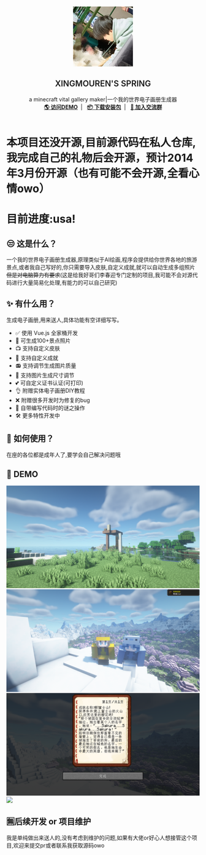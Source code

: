 <br />
<p align="center">
  <a href="https://blog.happyking.top" target="blank">
    <img src="images/logo.png" alt="Logo" width="156" height="156">
  </a>
  <h2 align="center" style="font-weight: 600">XINGMOUREN'S SPRING</h2>

  <p align="center">
    a minecraft vital gallery maker|一个我的世界电子画册生成器
    <br />
    <a href="#" target="blank"><strong>🌎 访问DEMO</strong></a>&nbsp;&nbsp;|&nbsp;&nbsp;
    <a href="#" target="blank"><strong>📦️ 下载安装包</strong></a>&nbsp;&nbsp;|&nbsp;&nbsp;
    <a href="#" target="blank"><strong>💬 加入交流群</strong></a>
    <br />
    <br />
  </p>
</p>

# 本项目还没开源,目前源代码在私人仓库,我完成自己的礼物后会开源，预计2014年3月份开源（也有可能不会开源,全看心情owo）
# 目前进度:usa!
## 😒 这是什么？
一个我的世界电子画册生成器,原理类似于AI绘画,程序会提供给你世界各地的旅游景点,或者我自己写好的,你只需要导入皮肤,自定义成就,就可以自动生成多组照片~~但是对电脑算力有要求~~(这是给我好哥们李春迎专门定制的项目,我可能不会对源代码进行大量简易化处理,有能力的可以自己研究)
## ✨ 有什么用？
生成电子画册,用来送人,具体功能有空详细写写。

- ✅ 使用 Vue.js 全家桶开发
- 🔴 可生成100+景点照片
- 📺 支持自定义皮肤
- 📃 支持自定义成就
- 📻 支持调节生成图片质量
- 🚫 支持图片生成尺寸调节
- 💕 可自定义证书认证(可打印)
- 👌 附赠实体电子画册DIY教程
- ❌ 附赠很多开发时为修复的bug
- 🎣 自带编写代码时的谜之操作
- 🛠 更多特性开发中
## 🎃 如何使用？
在座的各位都是成年人了,要学会自己解决问题哦
## 🏅 DEMO
![](images/demo0.png)
![](images/demo1.png)
![](images/demo2.png)
![](images/demo3.jpg)
## 🈚后续开发 or 项目维护
我是单纯做出来送人的,没有考虑到维护的问题,如果有大佬or好心人想接管这个项目,欢迎来提交pr或者联系我获取源码owo
